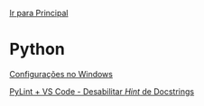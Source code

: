 [Ir para Principal](../readme.md)

# Python

[Configurações no Windows](windows-configs.md)

[PyLint + VS Code - Desabilitar *Hint* de Docstrings](pylint-docstrings.md)
